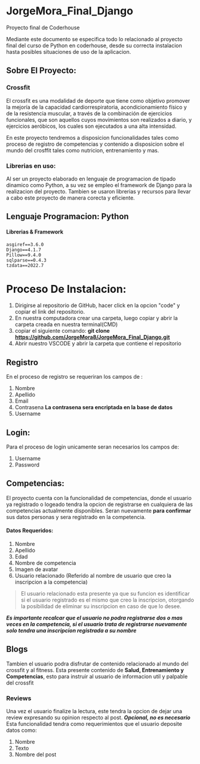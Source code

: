 # JorgeMora_Final_Django
Proyecto final de Coderhouse

Mediante este documento se especifica todo lo relacionado al proyecto final del curso de Python en coderhouse, desde 
su correcta instalacion hasta posibles situaciones de uso de la aplicacion.

## Sobre El Proyecto: 
### Crossfit
El crossfit es una modalidad de deporte que tiene como objetivo promover la mejoría de la capacidad cardiorrespiratoria, acondicionamiento físico y de la resistencia muscular, a través de la combinación de ejercicios funcionales, que son aquellos cuyos movimientos son realizados a diario, y ejercicios aeróbicos, los cuales son ejecutados a una alta intensidad.

En este proyecto tendremos a disposicion funcionalidades tales como proceso de registro de competencias y contenido a disposicion sobre el mundo del crosffit tales 
como nutricion, entrenamiento y mas. 

### Librerias en uso: 
Al ser un proyecto elaborado en lenguaje de programacion de tipado dinamico como Python, a su vez se empleo el framework de Django para la realizacion del proyecto. 
Tambien se usaron librerias y recursos para llevar a cabo este proyecto de manera corecta y eficiente. 



## Lenguaje Programacion: Python 
#### Librerias & Framework
```
asgiref==3.6.0
Django==4.1.7
Pillow==9.4.0
sqlparse==0.4.3
tzdata==2022.7
```


# Proceso De Instalacion: 
1. Dirigirse al repositorio de GitHub, hacer click en la opcion "code" y copiar el link del repositorio. 
2. En nuestra computadora crear una carpeta, luego copiar y abrir la carpeta creada en nuestra terminal(CMD)
3. copiar el siguiente comando: **git clone https://github.com/JorgeMora8/JorgeMora_Final_Django.git**
4. Abrir nuestro VSCODE y abrir la carpeta que contiene el repositorio




## Registro
En el proceso de registro se requeriran los campos de : 
1. Nombre
2. Apellido
3. Email
4. Contrasena **La contrasena sera encriptada en la base de datos**
5. Username

## Login: 
Para el proceso de login unicamente seran necesarios los campos de: 
1. Username
2. Password

## Competencias: 
El proyecto cuenta con la funcionalidad de competencias, donde el usuario ya registrado o logeado tendra la opcion de registrarse en cualquiera de 
las competencias actualmente disponibles. Seran nuevamente **para confirmar** sus datos personas y sera registrado en la competencia. 
#### Datos Requeridos: 
1. Nombre
2. Apellido
3. Edad 
4. Nombre de competencia
5. Imagen de avatar
6. Usuario relacionado (Referido al nombre de usuario que creo la inscripcion a la competencia)
> El usuario relacionado esta presente ya que su funcion es identificar si el usuario registrado es el mismo que creo la inscripcion, otorgando la 
> posibilidad de eliminar su inscripcion en caso de que lo desee.

***Es importante recalcar que el usuario no podra registrarse dos o mas veces en la competencia, si el usuario trata de registrarse nuevamente solo 
tendra una inscripcion registrada a su nombre***

## Blogs
Tambien el usuario podra disfrutar de contenido relacionado al mundo del crossfit y al fitness. Esta presente contenido de **Salud, Entrenamiento y Competencias**, 
esto para instruir al usuario de informacion util y palpable del crossfit

### Reviews
Una vez el usuario finalize la lectura, este tendra la opcion de dejar una review expresando su opinion respecto al post. ***Opcional, no es necesario***
Esta funcionalidad tendra como requerimientos que el usuario deposite datos como:
1. Nombre 
2. Texto 
3. Nombre del post 



